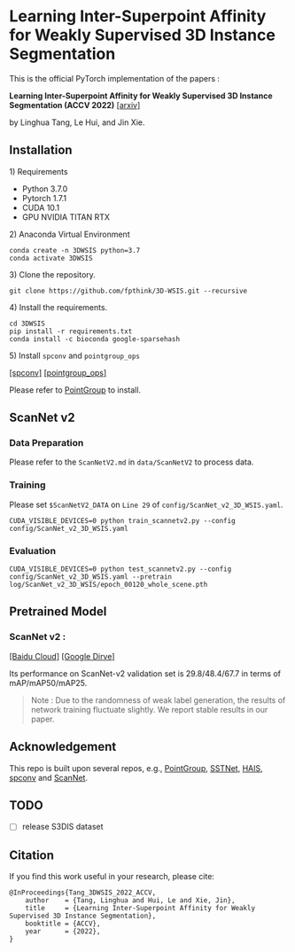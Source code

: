 # Learning Inter-Superpoint Affinity for Weakly Supervised 3D Instance Segmentation

This is the official PyTorch implementation of the papers :

**Learning Inter-Superpoint Affinity for Weakly Supervised 3D Instance Segmentation (ACCV 2022)**  [[arxiv]](https://arxiv.org/abs/2210.05534)

by Linghua Tang, Le Hui, and Jin Xie. 

## Installation

1\) Requirements
* Python 3.7.0
* Pytorch 1.7.1
* CUDA 10.1
* GPU NVIDIA TITAN RTX

2\) Anaconda Virtual Environment
```
conda create -n 3DWSIS python=3.7
conda activate 3DWSIS
```

3\) Clone the repository.
```
git clone https://github.com/fpthink/3D-WSIS.git --recursive
```

4\) Install the requirements.
```
cd 3DWSIS
pip install -r requirements.txt
conda install -c bioconda google-sparsehash 
```

5\) Install `spconv` and `pointgroup_ops ` 

[[spconv]](https://github.com/llijiang/spconv) [[pointgroup_ops]](https://github.com/dvlab-research/PointGroup/tree/master/lib/pointgroup_ops)

Please refer to [PointGroup](https://github.com/dvlab-research/PointGroup) to install.


## ScanNet v2

### Data Preparation 

Please refer to the `ScanNetV2.md` in `data/ScanNetV2` to process data.

### Training

Please set `$ScanNetV2_DATA` on `Line 29` of `config/ScanNet_v2_3D_WSIS.yaml`.

```
CUDA_VISIBLE_DEVICES=0 python train_scannetv2.py --config config/ScanNet_v2_3D_WSIS.yaml
```

### Evaluation

```
CUDA_VISIBLE_DEVICES=0 python test_scannetv2.py --config config/ScanNet_v2_3D_WSIS.yaml --pretrain log/ScanNet_v2_3D_WSIS/epoch_00120_whole_scene.pth
```

## Pretrained Model

### ScanNet v2 :
[[Baidu Cloud]](https://pan.baidu.com/s/1F-LP-2nozqZqfLQjbxn63g?pwd=jsj3) [[Google Dirve]](https://drive.google.com/drive/folders/10wS-yfrP6xfxnKzAFOdKOL4MBgENkQup?usp=sharing)

Its performance on ScanNet-v2 validation set is 29.8/48.4/67.7 in terms of mAP/mAP50/mAP25. 
> Note :  Due to the randomness of weak label generation, the results of network training fluctuate slightly. We report stable results in our paper.

## Acknowledgement
This repo is built upon several repos, e.g., [PointGroup](https://github.com/dvlab-research/PointGroupt), [SSTNet](https://github.com/Gorilla-Lab-SCUT/SSTNet), [HAIS](https://github.com/hustvl/HAIS), [spconv](https://github.com/traveller59/spconv) and [ScanNet](https://github.com/ScanNet/ScanNet).

## TODO
- [ ] release S3DIS dataset


## Citation
If you find this work useful in your research, please cite:
```
@InProceedings{Tang_3DWSIS_2022_ACCV,
    author    = {Tang, Linghua and Hui, Le and Xie, Jin},
    title     = {Learning Inter-Superpoint Affinity for Weakly Supervised 3D Instance Segmentation},
    booktitle = {ACCV},
    year      = {2022},
}
```


